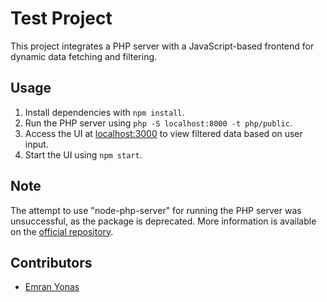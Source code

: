 
#  Test Project 

This project integrates a PHP server with a JavaScript-based frontend for dynamic data fetching and filtering.



## Usage
1. Install dependencies with `npm install`.
1. Run the PHP server using `php -S localhost:8000 -t php/public`.
2. Access the UI at [localhost:3000](http://localhost:3000) to view filtered data based on user input.
3. Start the UI using `npm start`.

## Note
The attempt to use "node-php-server" for running the PHP server was unsuccessful, as the package is deprecated. More information is available on the [official repository](https://github.com/jaceju/node-php-server).

## Contributors
- [Emran Yonas](https://github.com/Emran-Y)

